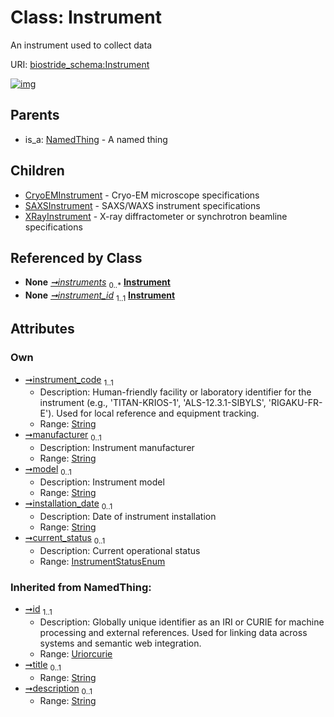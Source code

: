 
# Class: Instrument

An instrument used to collect data

URI: [biostride_schema:Instrument](https://w3id.org/biostride/schema/Instrument)


[![img](https://yuml.me/diagram/nofunky;dir:TB/class/[XRayInstrument],[SAXSInstrument],[NamedThing],[Dataset]++-%20instruments%200..*>[Instrument&#124;instrument_code:string;manufacturer:string%20%3F;model:string%20%3F;installation_date:string%20%3F;current_status:InstrumentStatusEnum%20%3F;id(i):uriorcurie;title(i):string%20%3F;description(i):string%20%3F],[ExperimentRun]-%20instrument_id%201..1>[Instrument],[Instrument]^-[XRayInstrument],[Instrument]^-[SAXSInstrument],[Instrument]^-[CryoEMInstrument],[NamedThing]^-[Instrument],[ExperimentRun],[Dataset],[CryoEMInstrument])](https://yuml.me/diagram/nofunky;dir:TB/class/[XRayInstrument],[SAXSInstrument],[NamedThing],[Dataset]++-%20instruments%200..*>[Instrument&#124;instrument_code:string;manufacturer:string%20%3F;model:string%20%3F;installation_date:string%20%3F;current_status:InstrumentStatusEnum%20%3F;id(i):uriorcurie;title(i):string%20%3F;description(i):string%20%3F],[ExperimentRun]-%20instrument_id%201..1>[Instrument],[Instrument]^-[XRayInstrument],[Instrument]^-[SAXSInstrument],[Instrument]^-[CryoEMInstrument],[NamedThing]^-[Instrument],[ExperimentRun],[Dataset],[CryoEMInstrument])

## Parents

 *  is_a: [NamedThing](NamedThing.md) - A named thing

## Children

 * [CryoEMInstrument](CryoEMInstrument.md) - Cryo-EM microscope specifications
 * [SAXSInstrument](SAXSInstrument.md) - SAXS/WAXS instrument specifications
 * [XRayInstrument](XRayInstrument.md) - X-ray diffractometer or synchrotron beamline specifications

## Referenced by Class

 *  **None** *[➞instruments](dataset__instruments.md)*  <sub>0..\*</sub>  **[Instrument](Instrument.md)**
 *  **None** *[➞instrument_id](experimentRun__instrument_id.md)*  <sub>1..1</sub>  **[Instrument](Instrument.md)**

## Attributes


### Own

 * [➞instrument_code](instrument__instrument_code.md)  <sub>1..1</sub>
     * Description: Human-friendly facility or laboratory identifier for the instrument (e.g., 'TITAN-KRIOS-1', 'ALS-12.3.1-SIBYLS', 'RIGAKU-FR-E'). Used for local reference and equipment tracking.
     * Range: [String](types/String.md)
 * [➞manufacturer](instrument__manufacturer.md)  <sub>0..1</sub>
     * Description: Instrument manufacturer
     * Range: [String](types/String.md)
 * [➞model](instrument__model.md)  <sub>0..1</sub>
     * Description: Instrument model
     * Range: [String](types/String.md)
 * [➞installation_date](instrument__installation_date.md)  <sub>0..1</sub>
     * Description: Date of instrument installation
     * Range: [String](types/String.md)
 * [➞current_status](instrument__current_status.md)  <sub>0..1</sub>
     * Description: Current operational status
     * Range: [InstrumentStatusEnum](InstrumentStatusEnum.md)

### Inherited from NamedThing:

 * [➞id](namedThing__id.md)  <sub>1..1</sub>
     * Description: Globally unique identifier as an IRI or CURIE for machine processing and external references. Used for linking data across systems and semantic web integration.
     * Range: [Uriorcurie](types/Uriorcurie.md)
 * [➞title](namedThing__title.md)  <sub>0..1</sub>
     * Range: [String](types/String.md)
 * [➞description](namedThing__description.md)  <sub>0..1</sub>
     * Range: [String](types/String.md)
